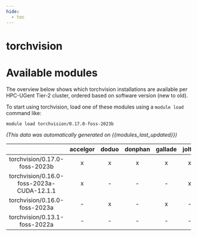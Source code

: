 ```yaml
---
hide:
  - toc
---
```


torchvision
===========

# Available modules


The overview below shows which torchvision installations are available per HPC-UGent Tier-2 cluster, ordered based on software version (new to old).

To start using torchvision, load one of these modules using a `module load` command like:

```shell
module load torchvision/0.17.0-foss-2023b
```

*(This data was automatically generated on {{modules_last_updated}})*

| |accelgor|doduo|donphan|gallade|joltik|litleo|shinx|
| :---: | :---: | :---: | :---: | :---: | :---: | :---: | :---: |
|torchvision/0.17.0-foss-2023b|x|x|x|x|x|x|x|
|torchvision/0.16.0-foss-2023a-CUDA-12.1.1|x|-|-|-|x|x|-|
|torchvision/0.16.0-foss-2023a|-|x|-|x|-|x|x|
|torchvision/0.13.1-foss-2022a|-|-|-|-|-|x|x|
